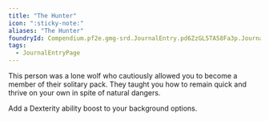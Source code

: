 ```yaml
---
title: "The Hunter"
icon: ":sticky-note:"
aliases: "The Hunter"
foundryId: Compendium.pf2e.gmg-srd.JournalEntry.pd6ZzGL5TA58Fa3p.JournalEntryPage.K2v5vpf3HWyc1XbH
tags:
  - JournalEntryPage
---
```

This person was a lone wolf who cautiously allowed you to become a member of their solitary pack. They taught you how to remain quick and thrive on your own in spite of natural dangers.

Add a Dexterity ability boost to your background options.